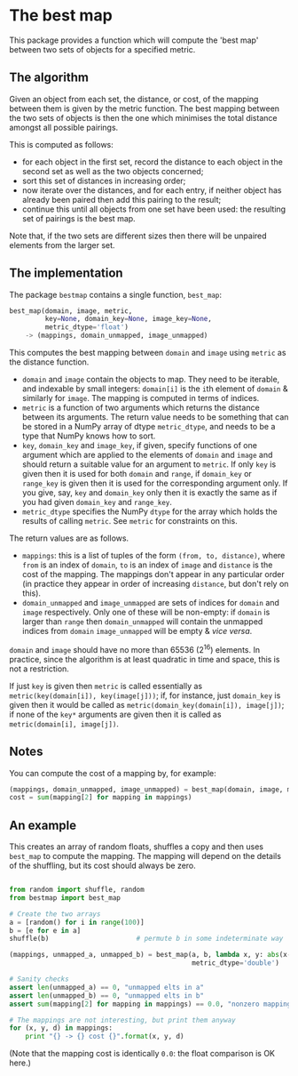 # The best map
This package provides a function which will compute the 'best map'
between two sets of objects for a specified metric.

## The algorithm
Given an object from each set, the distance, or cost, of the mapping
between them is given by the metric function.  The best mapping
between the two sets of objects is then the one which minimises the
total distance amongst all possible pairings.

This is computed as follows:
* for each object in the first set, record the distance to each object
  in the second set as well as the two objects concerned;
* sort this set of distances in increasing order;
* now iterate over the distances, and for each entry, if neither
  object has already been paired then add this pairing to the result;
* continue this until all objects from one set have been used: the
  resulting set of pairings is the best map.

Note that, if the two sets are different sizes then there will be
unpaired elements from the larger set.

## The implementation
The package `bestmap` contains a single function, `best_map`:

```python
best_map(domain, image, metric,
         key=None, domain_key=None, image_key=None,
         metric_dtype='float')
    -> (mappings, domain_unmapped, image_unmapped)
```

This computes the best mapping between `domain` and `image` using
`metric` as the distance function.

* `domain` and `image` contain the objects to map.  They need to be
  iterable, and indexable by small integers: `domain[i]` is the `i`th
  element of `domain` & similarly for `image`. The mapping is computed
  in terms of indices.
* `metric` is a function of two arguments which returns the distance
  between its arguments.  The return value needs to be something that
  can be stored in a NumPy array of dtype `metric_dtype`, and needs to
  be a type that NumPy knows how to sort.
* `key`, `domain_key` and `image_key`, if given, specify functions of
  one argument which are applied to the elements of `domain` and
  `image` and should return a suitable value for an argument to
  `metric`.  If only `key` is given then it is used for both `domain`
  and `range`, if `domain_key` or `range_key` is given then it is used
  for the corresponding argument only.  If you give, say, `key` and
  `domain_key` only then it is exactly the same as if you had given
  `domain_key` and `range_key`.
* `metric_dtype` specifies the NumPy `dtype` for the array which holds
  the results of calling `metric`.  See `metric` for constraints on
  this.

The return values are as follows.

* `mappings`: this is a list of tuples of the form `(from, to,
  distance)`, where `from` is an index of `domain`, `to` is an index
  of `image` and `distance` is the cost of the mapping.  The mappings
  don't appear in any particular order (in practice they appear in
  order of increasing `distance`, but don't rely on this).
* `domain_unmapped` and `image_unmapped` are sets of indices for
  `domain` and `image` respectively.  Only one of these will be
  non-empty: if `domain` is larger than `range` then `domain_unmapped`
  will contain the unmapped indices from `domain` `image_unmapped`
  will be empty & *vice versa*.

`domain` and `image` should have no more than 65536 ($2^{16}$)
elements.  In practice, since the algorithm is at least quadratic in
time and space, this is not a restriction.

If just `key` is given then `metric` is called essentially as
`metric(key(domain[i]), key(image[j]))`; if, for instance, just
`domain_key` is given then it would be called as
`metric(domain_key(domain[i]), image[j])`; if none of the `key*`
arguments are given then it is called as `metric(domain[i],
image[j])`.

## Notes
You can compute the cost of a mapping by, for example:

```python
(mappings, domain_unmapped, image_unmapped) = best_map(domain, image, metric)
cost = sum(mapping[2] for mapping in mappings)
```

## An example
This creates an array of random floats, shuffles a copy and then uses
`best_map` to compute the mapping.  The mapping will depend on the
details of the shuffling, but its cost should always be zero.

```python

from random import shuffle, random
from bestmap import best_map

# Create the two arrays
a = [random() for i in range(100)]
b = [e for e in a]
shuffle(b)                      # permute b in some indeterminate way

(mappings, unmapped_a, unmapped_b) = best_map(a, b, lambda x, y: abs(x-y),
                                              metric_dtype='double')

# Sanity checks
assert len(unmapped_a) == 0, "unmapped elts in a"
assert len(unmapped_b) == 0, "unmapped elts in b"
assert sum(mapping[2] for mapping in mappings) == 0.0, "nonzero mapping cost"

# The mappings are not interesting, but print them anyway
for (x, y, d) in mappings:
    print "{} -> {} cost {}".format(x, y, d)
```

(Note that the mapping cost is identically `0.0`: the float comparison
is OK here.)